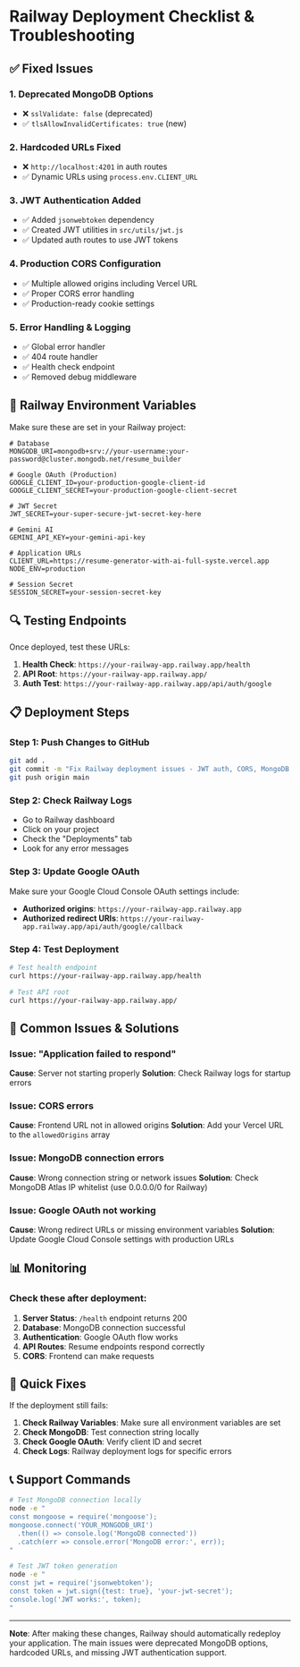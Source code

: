 # Railway Deployment Checklist & Troubleshooting

## ✅ Fixed Issues

### 1. **Deprecated MongoDB Options**

- ❌ `sslValidate: false` (deprecated)
- ✅ `tlsAllowInvalidCertificates: true` (new)

### 2. **Hardcoded URLs Fixed**

- ❌ `http://localhost:4201` in auth routes
- ✅ Dynamic URLs using `process.env.CLIENT_URL`

### 3. **JWT Authentication Added**

- ✅ Added `jsonwebtoken` dependency
- ✅ Created JWT utilities in `src/utils/jwt.js`
- ✅ Updated auth routes to use JWT tokens

### 4. **Production CORS Configuration**

- ✅ Multiple allowed origins including Vercel URL
- ✅ Proper CORS error handling
- ✅ Production-ready cookie settings

### 5. **Error Handling & Logging**

- ✅ Global error handler
- ✅ 404 route handler
- ✅ Health check endpoint
- ✅ Removed debug middleware

## 🚀 Railway Environment Variables

Make sure these are set in your Railway project:

```env
# Database
MONGODB_URI=mongodb+srv://your-username:your-password@cluster.mongodb.net/resume_builder

# Google OAuth (Production)
GOOGLE_CLIENT_ID=your-production-google-client-id
GOOGLE_CLIENT_SECRET=your-production-google-client-secret

# JWT Secret
JWT_SECRET=your-super-secure-jwt-secret-key-here

# Gemini AI
GEMINI_API_KEY=your-gemini-api-key

# Application URLs
CLIENT_URL=https://resume-generator-with-ai-full-syste.vercel.app
NODE_ENV=production

# Session Secret
SESSION_SECRET=your-session-secret-key
```

## 🔍 Testing Endpoints

Once deployed, test these URLs:

1. **Health Check**: `https://your-railway-app.railway.app/health`
2. **API Root**: `https://your-railway-app.railway.app/`
3. **Auth Test**: `https://your-railway-app.railway.app/api/auth/google`

## 📋 Deployment Steps

### Step 1: Push Changes to GitHub

```bash
git add .
git commit -m "Fix Railway deployment issues - JWT auth, CORS, MongoDB config"
git push origin main
```

### Step 2: Check Railway Logs

- Go to Railway dashboard
- Click on your project
- Check the "Deployments" tab
- Look for any error messages

### Step 3: Update Google OAuth

Make sure your Google Cloud Console OAuth settings include:

- **Authorized origins**: `https://your-railway-app.railway.app`
- **Authorized redirect URIs**: `https://your-railway-app.railway.app/api/auth/google/callback`

### Step 4: Test Deployment

```bash
# Test health endpoint
curl https://your-railway-app.railway.app/health

# Test API root
curl https://your-railway-app.railway.app/
```

## 🐛 Common Issues & Solutions

### Issue: "Application failed to respond"

**Cause**: Server not starting properly
**Solution**: Check Railway logs for startup errors

### Issue: CORS errors

**Cause**: Frontend URL not in allowed origins
**Solution**: Add your Vercel URL to the `allowedOrigins` array

### Issue: MongoDB connection errors

**Cause**: Wrong connection string or network issues
**Solution**: Check MongoDB Atlas IP whitelist (use 0.0.0.0/0 for Railway)

### Issue: Google OAuth not working

**Cause**: Wrong redirect URLs or missing environment variables
**Solution**: Update Google Cloud Console settings with production URLs

## 📊 Monitoring

### Check these after deployment:

1. **Server Status**: `/health` endpoint returns 200
2. **Database**: MongoDB connection successful
3. **Authentication**: Google OAuth flow works
4. **API Routes**: Resume endpoints respond correctly
5. **CORS**: Frontend can make requests

## 🔧 Quick Fixes

If the deployment still fails:

1. **Check Railway Variables**: Make sure all environment variables are set
2. **Check MongoDB**: Test connection string locally
3. **Check Google OAuth**: Verify client ID and secret
4. **Check Logs**: Railway deployment logs for specific errors

## 📞 Support Commands

```bash
# Test MongoDB connection locally
node -e "
const mongoose = require('mongoose');
mongoose.connect('YOUR_MONGODB_URI')
  .then(() => console.log('MongoDB connected'))
  .catch(err => console.error('MongoDB error:', err));
"

# Test JWT token generation
node -e "
const jwt = require('jsonwebtoken');
const token = jwt.sign({test: true}, 'your-jwt-secret');
console.log('JWT works:', token);
"
```

---

**Note**: After making these changes, Railway should automatically redeploy your application. The main issues were deprecated MongoDB options, hardcoded URLs, and missing JWT authentication support.
